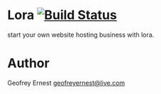 # Lora [![Build Status](https://travis-ci.org/gernest/lora.svg?branch=master)](https://travis-ci.org/gernest/lora)
start your own website hosting business with lora.

# Author

Geofrey Ernest geofreyernest@live.com